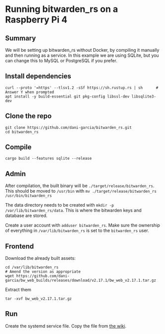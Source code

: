 # Running bitwarden_rs on a Raspberry Pi 4

## Summary

We will be setting up bitwarden_rs without Docker, by compiling it manually and then running as a service. In this example we are using SQLite, but you can change this to MySQL or PostgreSQL if you prefer.

## Install dependencies

```
curl --proto '=https' --tlsv1.2 -sSf https://sh.rustup.rs | sh      # Answer Y when prompted
apt install -y build-essential git pkg-config libssl-dev libsqlite3-dev
```

## Clone the repo

```
git clone https://github.com/dani-garcia/bitwarden_rs.git
cd bitwarden_rs
```

## Compile

```
cargo build --features sqlite --release
```

## Admin
After compilation, the built binary will be `./target/release/bitwarden_rs`. This should be moved to `/usr/bin` with `mv ./target/release/bitwarden_rs /usr/bin/bitwarden_rs`

The data directory needs to be created with `mkdir -p /var/lib/bitwarden_rs/data`. This is where the bitwarden keys and database are stored.

Create a user account with `adduser bitwarden_rs`. Make sure the ownership of everything in `/var/lib/bitwarden_rs` is set to the `bitwarden_rs` user.

## Frontend

Download the already built assets: 

```
cd /var/lib/bitwarden_rs
# Amend the version as appropriate
wget https://github.com/dani-garcia/bw_web_builds/releases/download/v2.17.1/bw_web_v2.17.1.tar.gz
```

Extract them

```
tar -xvf bw_web_v2.17.1.tar.gz
```

## Run

Create the systemd service file. Copy the file from [the wiki](https://github.com/dani-garcia/bitwarden_rs/wiki/Setup-as-a-systemd-service). 


